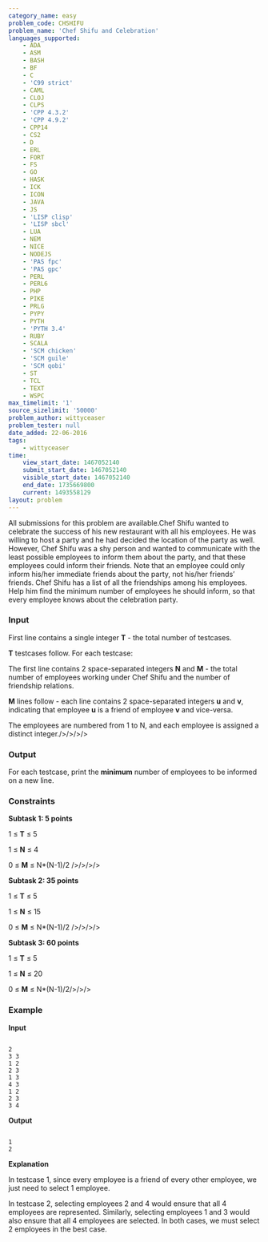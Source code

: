 ```yaml
---
category_name: easy
problem_code: CHSHIFU
problem_name: 'Chef Shifu and Celebration'
languages_supported:
    - ADA
    - ASM
    - BASH
    - BF
    - C
    - 'C99 strict'
    - CAML
    - CLOJ
    - CLPS
    - 'CPP 4.3.2'
    - 'CPP 4.9.2'
    - CPP14
    - CS2
    - D
    - ERL
    - FORT
    - FS
    - GO
    - HASK
    - ICK
    - ICON
    - JAVA
    - JS
    - 'LISP clisp'
    - 'LISP sbcl'
    - LUA
    - NEM
    - NICE
    - NODEJS
    - 'PAS fpc'
    - 'PAS gpc'
    - PERL
    - PERL6
    - PHP
    - PIKE
    - PRLG
    - PYPY
    - PYTH
    - 'PYTH 3.4'
    - RUBY
    - SCALA
    - 'SCM chicken'
    - 'SCM guile'
    - 'SCM qobi'
    - ST
    - TCL
    - TEXT
    - WSPC
max_timelimit: '1'
source_sizelimit: '50000'
problem_author: wittyceaser
problem_tester: null
date_added: 22-06-2016
tags:
    - wittyceaser
time:
    view_start_date: 1467052140
    submit_start_date: 1467052140
    visible_start_date: 1467052140
    end_date: 1735669800
    current: 1493558129
layout: problem
---
```

All submissions for this problem are available.Chef Shifu wanted to celebrate the success of his new restaurant with all his employees. He was willing to host a party and he had decided the location of the party as well. However, Chef Shifu was a shy person and wanted to communicate with the least possible employees to inform them about the party, and that these employees could inform their friends.
Note that an employee could only inform his/her immediate friends about the party, not his/her friends’ friends.
Chef Shifu has a list of all the friendships among his employees. Help him find the minimum number of employees he should inform, so that every employee knows about the celebration party.

### Input

First line contains a single integer **T** - the total number of testcases.

**T** testcases follow. For each testcase:

The first line contains 2 space-separated integers **N** and **M** - the total number of employees working under Chef Shifu and the number of friendship relations.

**M** lines follow - each line contains 2 space-separated integers **u** and **v**, indicating that employee **u** is a friend of employee **v** and vice-versa.

The employees are numbered from 1 to N, and each employee is assigned a distinct integer./>/>/>/>

### Output

For each testcase, print the **minimum** number of employees to be informed on a new line.

### Constraints

**Subtask 1: 5 points**

1 ≤ **T** ≤ 5

1 ≤ **N** ≤ 4

0 ≤ **M** ≤ N\*(N-1)/2
/>/>/>/>

**Subtask 2: 35 points**

1 ≤ **T** ≤ 5

1 ≤ **N** ≤ 15

0 ≤ **M** ≤ N\*(N-1)/2
/>/>/>/>

**Subtask 3: 60 points**

1 ≤ **T** ≤ 5

1 ≤ **N** ≤ 20

0 ≤ **M** ≤ N\*(N-1)/2/>/>/>

### Example

**Input**

```

2
3 3
1 2
2 3
1 3
4 3
1 2
2 3
3 4

```
**Output**

```

1
2

```
**Explanation**

In testcase 1, since every employee is a friend of every other employee, we just need to select 1 employee.

In testcase 2, selecting employees 2 and 4 would ensure that all 4 employees are represented.
Similarly, selecting employees 1 and 3 would also ensure that all 4 employees are selected.
In both cases, we must select 2 employees in the best case.